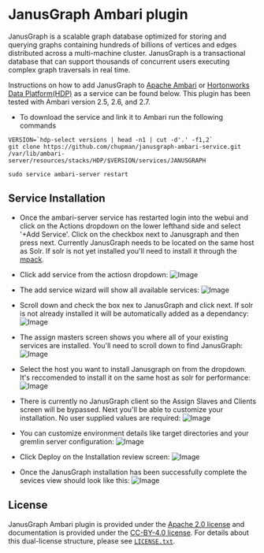 # JanusGraph Ambari plugin
JanusGraph is a scalable graph database optimized for storing and querying graphs containing hundreds of billions of vertices and edges distributed across a multi-machine cluster. JanusGraph is a transactional database that can support thousands of concurrent users executing complex graph traversals in real time.

Instructions on how to add JanusGraph to [Apache Ambari](https://ambari.apache.org) or [Hortonworks Data Platform(HDP)](https://hortonworks.com/products/data-platforms/hdp/) as a service can be found below.
This plugin has been tested with Ambari version 2.5, 2.6, and 2.7.

- To download the service and link it to Ambari run the following commands
```
VERSION=`hdp-select versions | head -n1 | cut -d'.' -f1,2`
git clone https://github.com/chupman/janusgraph-ambari-service.git /var/lib/ambari-server/resources/stacks/HDP/$VERSION/services/JANUSGRAPH
```

```
sudo service ambari-server restart
```
## Service Installation
- Once the ambari-server service has restarted login into the webui and click on the Actions dropdown on the lower lefthand side and select '+Add Service'.
Click on the checkbox next to Janusgraph and then press next. 
Currently JanusGraph needs to be located on the same host as Solr. If solr is not yet installed you'll need to install it through the [mpack](https://docs.hortonworks.com/HDPDocuments/HDP2/HDP-2.6.4/bk_solr-search-installation/content/ch_hdp-search-install-ambari.html).

- Click add service from the actiosn dropdown:
![Image](../master/screenshots/add_service.png?raw=true)
- The add service wizard will show all available services:
![Image](../master/screenshots/add_service_wizard.png?raw=true)
- Scroll down and check the box nex to JanusGraph and click next. If solr is not already installed it will be automatically added as a dependancy:
![Image](../master/screenshots/add_service_wizard_select_JG.png?raw=true)
- The assign masters screen shows you where all of your existing services are installed. You'll need to scroll down to find JanusGraph:
![Image](../master/screenshots/assign_masters.png?raw=true)
- Select the host you want to install Janusgraph on from the dropdown. It's reccomended to install it on the same host as solr for performance:
![Image](../master/screenshots/add_service_wizard_JG.png?raw=true)
- There is currently no JanusGraph client so the Assign Slaves and Clients screen will be bypassed. Next you'll be able to customize your installation. No user supplied values are required:
![Image](../master/screenshots/customize_services.png?raw=true)
- You can customize environment details like target directories and your gremlin server configuration:
![Image](../master/screenshots/customize_services_jg-env.png?raw=true)
- Click Deploy on the Installation review screen:
![Image](../master/screenshots/review.png?raw=true)
- Once the JanusGraph installation has been successfully complete the sevices view should look like this:
![Image](../master/screenshots/janusgraph_installed.png?raw=true)

## License

JanusGraph Ambari plugin is provided under the [Apache 2.0
license](APACHE-2.0.txt) and documentation is provided under the [CC-BY-4.0
license](CC-BY-4.0.txt). For details about this dual-license structure, please
see [`LICENSE.txt`](LICENSE.txt).
